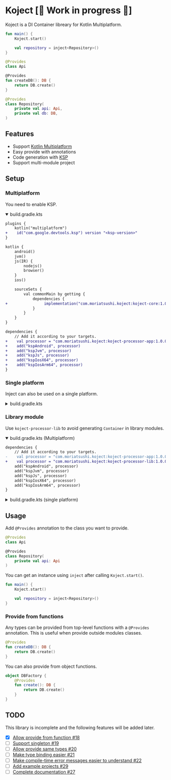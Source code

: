 # Koject  [🚧 Work in progress 🚧]
Koject is a DI Container libreary for Kotlin Multiplatform.

```kotlin
fun main() {
    Koject.start()

    val repository = inject<Repository>()
}

@Provides
class Api

@Provides
fun createDB(): DB {
    return DB.create()
}

@Provides
class Repository(
    private val api: Api,
    private val db: DB,
)
```

## Features

* Support [Kotlin Multiplatform](https://kotlinlang.org/docs/multiplatform.html)
* Easy provide with annotations
* Code generation with [KSP](https://github.com/google/ksp)
* Support multi-module project

## Setup
### Multiplatform

You need to enable KSP.

<details open><summary>build.gradle.kts</summary>

```diff
plugins {
    kotlin("multiplatform")
+    id("com.google.devtools.ksp") version "<ksp-version>"
}

kotlin {
    android()
    jvm()
    js(IR) {
        nodejs()
        browser()
    }
    ios()

    sourceSets {
        val commonMain by getting {
            dependencies {
+                implementation("com.moriatsushi.koject:koject-core:1.0.0-alpha02")
            }
        }
    }
}

dependencies {
    // Add it according to your targets.
+    val processor = "com.moriatsushi.koject:koject-processor-app:1.0.0-alpha02"
+    add("kspAndroid", processor)
+    add("kspJvm", processor)
+    add("kspJs", processor)
+    add("kspIosX64", processor)
+    add("kspIosArm64", processor)
}
```
</details>

### Single platform

Inject can also be used on a single platform.

<details><summary>build.gradle.kts</summary>

```diff
plugins {
    kotlin("<target>")
+    id("com.google.devtools.ksp") version "<ksp-version>"
}

dependencies {
+    implementation("com.moriatsushi.koject:koject-core:1.0.0-alpha02")
+    ksp("com.moriatsushi.koject:koject-processor-app:1.0.0-alpha02")
}
```

</details>

### Library module
Use `koject-processor-lib` to avoid generating `Container` in library modules.

<details open><summary>build.gradle.kts (Multiplatform)</summary>

```diff
dependencies {
    // Add it according to your targets.
-    val processor = "com.moriatsushi.koject:koject-processor-app:1.0.0-alpha02"
+    val processor = "com.moriatsushi.koject:koject-processor-lib:1.0.0-alpha02"
    add("kspAndroid", processor)
    add("kspJvm", processor)
    add("kspJs", processor)
    add("kspIosX64", processor)
    add("kspIosArm64", processor)
}
```

</details>

<details><summary>build.gradle.kts (single platform)</summary>

```diff
dependencies {
    implementation("com.moriatsushi.koject:koject-core:1.0.0-alpha02")
-    ksp("com.moriatsushi.koject:koject-processor-app:1.0.0-alpha02")
+    ksp("com.moriatsushi.koject:koject-processor-lib:1.0.0-alpha02")
}
```

</details>

## Usage
Add `@Provides` annotation to the class you want to provide.

```kotlin
@Provides
class Api

@Provides
class Repository(
    private val api: Api
)
```

You can get an instance using `inject` after calling `Koject.start()`.

```kotlin
fun main() {
    Koject.start()

    val repository = inject<Repository>()
}
```

### Provide from functions
Any types can be provided from top-level functions with a `@Provides` annotation. This is useful when provide outside modules classes.

```kotlin
@Provides
fun createDB(): DB {
    return DB.create()
}
```

You can also provide from object functions.

```kotlin
object DBFactory {
    @Provides
    fun create(): DB {
        return DB.create()
    }
}
```

## TODO
This library is incomplete and the following features will be added later.

- [x] [Allow provide from function #18](https://github.com/Mori-Atsushi/koject/issues/18)
- [ ] [Support singleton #19](https://github.com/Mori-Atsushi/koject/issues/19)
- [ ] [Allow provide same types #20](https://github.com/Mori-Atsushi/koject/issues/20)
- [ ] [Make type binding easier #21](https://github.com/Mori-Atsushi/koject/issues/21)
- [ ] [Make compile-time error messages easier to understand #22](https://github.com/Mori-Atsushi/koject/issues/22)
- [ ] [Add example projects #29](https://github.com/Mori-Atsushi/koject/issues/29)
- [ ] [Complete documentation #27](https://github.com/Mori-Atsushi/koject/issues/27)
